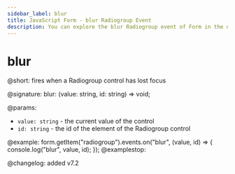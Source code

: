 ```yaml
---
sidebar_label: blur
title: JavaScript Form - blur Radiogroup Event 
description: You can explore the blur Radiogroup event of Form in the documentation of the DHTMLX JavaScript UI library. Browse developer guides and API reference, try out code examples and live demos, and download a free 30-day evaluation version of DHTMLX Suite 7.
---
```


# blur

@short: fires when a Radiogroup control has lost focus

@signature: blur: (value: string, id: string) => void;

@params:
- `value: string` - the current value of the control
- `id: string` - the id of the element of the Radiogroup control

@example:
form.getItem("radiogroup").events.on("blur", (value, id) => {
    console.log("blur", value, id);
});
@examplestop:

@changelog: added v7.2
